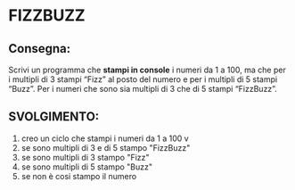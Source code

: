 FIZZBUZZ
===

## Consegna:

Scrivi un programma che **stampi in console** i numeri da 1 a 100,
ma che per i multipli di 3 stampi “Fizz” al posto del numero e per i multipli di 5 stampi “Buzz”.
Per i numeri che sono sia multipli di 3 che di 5 stampi “FizzBuzz”.

## SVOLGIMENTO:
1. creo un ciclo che stampi i numeri da 1 a 100   v
2. se sono multipli di 3 e di 5 stampo "FizzBuzz"
3. se sono multipli di 3 stampo "Fizz"
4. se sono multipli di 5 stampo "Buzz"
5. se non è cosi stampo il numero
